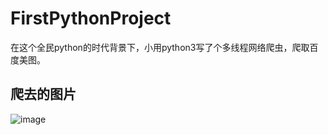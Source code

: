 # FirstPythonProject
在这个全民python的时代背景下，小用python3写了个多线程网络爬虫，爬取百度美图。
## 爬去的图片
![image](https://github.com/lpfRoc/FirstPythonProject/image.png)
